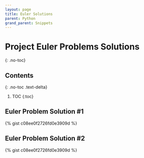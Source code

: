 ```yaml
---
layout: page
title: Euler Solutions 
parent: Python
grand_parent: Snippets
---
```


# Project Euler Problems Solutions
{: .no-toc}

## Contents
{: .no-toc .text-delta}

1. TOC
{:toc}

## Euler Problem Solution #1

{% gist c08ee0f2726fd0e3909d %}

## Euler Problem Solution #2

{% gist c08ee0f2726fd0e3909d %}
